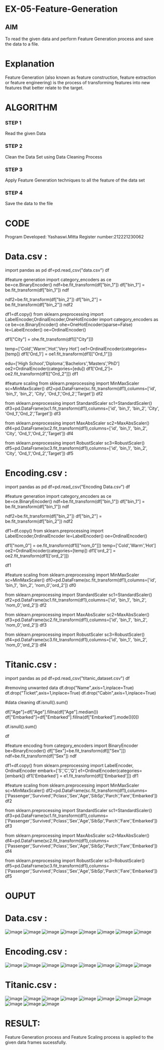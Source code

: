 # EX-05-Feature-Generation


## AIM
To read the given data and perform Feature Generation process and save the data to a file. 

# Explanation
Feature Generation (also known as feature construction, feature extraction or feature engineering) is the process of transforming features into new features that better relate to the target.
 

# ALGORITHM
### STEP 1
Read the given Data
### STEP 2
Clean the Data Set using Data Cleaning Process
### STEP 3
Apply Feature Generation techniques to all the feature of the data set
### STEP 4
Save the data to the file


# CODE
Program Developed: Yashaswi.Mitta
Register number:212221230062
# Data.csv :
import pandas as pd
df=pd.read_csv("data.csv")
df

#feature generation
import category_encoders as ce
be=ce.BinaryEncoder()
ndf=be.fit_transform(df["bin_1"])
df["bin_1"] = be.fit_transform(df["bin_1"])
ndf

ndf2=be.fit_transform(df["bin_2"])
df["bin_2"] = be.fit_transform(df["bin_2"])
ndf2

df1=df.copy()
from sklearn.preprocessing import LabelEncoder,OrdinalEncoder,OneHotEncoder
import category_encoders as ce
be=ce.BinaryEncoder()
ohe=OneHotEncoder(sparse=False)
le=LabelEncoder()
oe=OrdinalEncoder()


df1["City"] = ohe.fit_transform(df1[["City"]])

temp=['Cold','Warm','Hot','Very Hot']
oe1=OrdinalEncoder(categories=[temp])
df1['Ord_1'] = oe1.fit_transform(df1[["Ord_1"]])

edu=['High School','Diploma','Bachelors','Masters','PhD']
oe2=OrdinalEncoder(categories=[edu])
df1['Ord_2']= oe2.fit_transform(df1[["Ord_2"]])
df1

#feature scaling
from sklearn.preprocessing import MinMaxScaler
sc=MinMaxScaler()
df2=pd.DataFrame(sc.fit_transform(df1),columns=['id', 'bin_1', 'bin_2', 'City', 'Ord_1','Ord_2','Target'])
df2

from sklearn.preprocessing import StandardScaler
sc1=StandardScaler()
df3=pd.DataFrame(sc1.fit_transform(df1),columns=['id', 'bin_1', 'bin_2', 'City', 'Ord_1','Ord_2','Target'])
df3

from sklearn.preprocessing import MaxAbsScaler
sc2=MaxAbsScaler()
df4=pd.DataFrame(sc2.fit_transform(df1),columns=['id', 'bin_1', 'bin_2', 'City', 'Ord_1','Ord_2','Target'])
df4

from sklearn.preprocessing import RobustScaler
sc3=RobustScaler()
df5=pd.DataFrame(sc3.fit_transform(df1),columns=['id', 'bin_1', 'bin_2', 'City', 'Ord_1','Ord_2','Target'])
df5
# Encoding.csv :
import pandas as pd
df=pd.read_csv("Encoding Data.csv")
df

#feature generation
import category_encoders as ce
be=ce.BinaryEncoder()
ndf=be.fit_transform(df["bin_1"])
df["bin_1"] = be.fit_transform(df["bin_1"])
ndf

ndf2=be.fit_transform(df["bin_2"])
df["bin_2"] = be.fit_transform(df["bin_2"])
ndf2

df1=df.copy()
from sklearn.preprocessing import LabelEncoder,OrdinalEncoder
le=LabelEncoder()
oe=OrdinalEncoder()

df1["nom_0"] = oe.fit_transform(df1[["nom_0"]])
temp=['Cold','Warm','Hot']
oe2=OrdinalEncoder(categories=[temp])
df1['ord_2'] = oe2.fit_transform(df1[['ord_2']])

df1

#feature scaling
from sklearn.preprocessing import MinMaxScaler
sc=MinMaxScaler()
df0=pd.DataFrame(sc.fit_transform(df1),columns=['id', 'bin_1', 'bin_2', 'nom_0','ord_2'])
df0

from sklearn.preprocessing import StandardScaler
sc1=StandardScaler()
df2=pd.DataFrame(sc1.fit_transform(df1),columns=['id', 'bin_1', 'bin_2', 'nom_0','ord_2'])
df2

from sklearn.preprocessing import MaxAbsScaler
sc2=MaxAbsScaler()
df3=pd.DataFrame(sc2.fit_transform(df1),columns=['id', 'bin_1', 'bin_2', 'nom_0','ord_2'])
df3

from sklearn.preprocessing import RobustScaler
sc3=RobustScaler()
df4=pd.DataFrame(sc3.fit_transform(df1),columns=['id', 'bin_1', 'bin_2', 'nom_0','ord_2'])
df4
# Titanic.csv :
import pandas as pd
df=pd.read_csv("titanic_dataset.csv")
df

#removing unwanted data
df.drop("Name",axis=1,inplace=True)
df.drop("Ticket",axis=1,inplace=True)
df.drop("Cabin",axis=1,inplace=True)

#data cleaning
df.isnull().sum()

df["Age"]=df["Age"].fillna(df["Age"].median())
df["Embarked"]=df["Embarked"].fillna(df["Embarked"].mode()[0])

df.isnull().sum()

df

#feature encoding
from category_encoders import BinaryEncoder
be=BinaryEncoder()
df["Sex"]=be.fit_transform(df[["Sex"]])
ndf=be.fit_transform(df["Sex"])
ndf

df1=df.copy()
from sklearn.preprocessing import LabelEncoder, OrdinalEncoder
embark=['S','C','Q']
e1=OrdinalEncoder(categories=[embark])
df1['Embarked'] = e1.fit_transform(df[['Embarked']])
df1

#feature scaling
from sklearn.preprocessing import MinMaxScaler
sc=MinMaxScaler()
df2=pd.DataFrame(sc.fit_transform(df1),columns=['Passenger','Survived','Pclass','Sex','Age','SibSp','Parch','Fare','Embarked'])
df2

from sklearn.preprocessing import StandardScaler
sc1=StandardScaler()
df3=pd.DataFrame(sc1.fit_transform(df1),columns=['Passenger','Survived','Pclass','Sex','Age','SibSp','Parch','Fare','Embarked'])
df3

from sklearn.preprocessing import MaxAbsScaler
sc2=MaxAbsScaler()
df4=pd.DataFrame(sc2.fit_transform(df1),columns=['Passenger','Survived','Pclass','Sex','Age','SibSp','Parch','Fare','Embarked'])
df4

from sklearn.preprocessing import RobustScaler
sc3=RobustScaler()
df5=pd.DataFrame(sc3.fit_transform(df1),columns=['Passenger','Survived','Pclass','Sex','Age','SibSp','Parch','Fare','Embarked'])
df5


# OUPUT
# Data.csv :
![image](https://user-images.githubusercontent.com/94619247/166960042-b88ac4ed-529e-4130-bedd-94088cf1f44a.png)
![image](https://user-images.githubusercontent.com/94619247/166960089-c5dd6495-16cd-46d3-b59e-526767decfe7.png)
![image](https://user-images.githubusercontent.com/94619247/166960115-41ecebad-fa43-45dd-8cf7-27c999560cf1.png)
![image](https://user-images.githubusercontent.com/94619247/166960146-23292023-0b35-4383-9d56-e0283557a455.png)
![image](https://user-images.githubusercontent.com/94619247/166960167-6985fd14-b494-470b-aa49-f727c916345e.png)
![image](https://user-images.githubusercontent.com/94619247/166960201-58f65e3a-16ab-4ab8-bfbe-55b2f478db53.png)
![image](https://user-images.githubusercontent.com/94619247/166960246-e8f23e59-f899-4ee7-8611-140d34cea413.png)
![image](https://user-images.githubusercontent.com/94619247/166960291-dc360c40-7541-4397-8edf-ab305bf19d5c.png)
# Encoding.csv :
![image](https://user-images.githubusercontent.com/94619247/166960378-b34e7bd0-c554-4ac5-9cfc-d75f6f281672.png)
![image](https://user-images.githubusercontent.com/94619247/166960411-eae667f8-3329-4148-9c31-b77229406dab.png)
![image](https://user-images.githubusercontent.com/94619247/166960440-4dabb22e-9c52-48f6-9610-cc066a129324.png)
![image](https://user-images.githubusercontent.com/94619247/166960481-31d47a57-917c-4c46-a883-95bf53efd127.png)
![image](https://user-images.githubusercontent.com/94619247/166960510-a15ba0a4-c1a1-4438-a492-bd426eb8a744.png)
![image](https://user-images.githubusercontent.com/94619247/166960551-ba105279-ad59-4140-854a-e957a13fa533.png)
![image](https://user-images.githubusercontent.com/94619247/166960597-f912bcbb-b045-48e0-8d90-1fe89b9f6cee.png)
![image](https://user-images.githubusercontent.com/94619247/166960773-9b8485db-3d4f-49bb-b149-2de8ea51146a.png)
# Titanic.csv :
![image](https://user-images.githubusercontent.com/94619247/166960864-3b394974-b6d0-4ae2-b399-fe50ec099b38.png)
![image](https://user-images.githubusercontent.com/94619247/166960913-c8649297-cbb4-4bf8-8823-312f9cebd2a3.png)
![image](https://user-images.githubusercontent.com/94619247/166960933-e65f91de-47c8-4a8e-9763-d2a15d376f04.png)
![image](https://user-images.githubusercontent.com/94619247/166960979-9dfe1044-c3c2-490a-966f-d4c6e7ae66de.png)
![image](https://user-images.githubusercontent.com/94619247/166961024-f8e248c9-6c12-4280-a41d-16c637fdf4fc.png)
![image](https://user-images.githubusercontent.com/94619247/166961065-b9519462-8008-498d-a052-c27cdcfa7bff.png)
![image](https://user-images.githubusercontent.com/94619247/166961158-5f16adb0-d46d-4662-b4a3-b436d737e3a3.png)
![image](https://user-images.githubusercontent.com/94619247/166961198-17652048-c5be-4eeb-8456-19eb6210beaf.png)
![image](https://user-images.githubusercontent.com/94619247/166961291-324175c6-120d-4ef5-8fa6-7541ed5c8f5f.png)
![image](https://user-images.githubusercontent.com/94619247/166961312-65c35358-e5ce-41ae-9912-005c72bf786d.png)
![image](https://user-images.githubusercontent.com/94619247/166961359-0467981b-ee5d-4235-a9db-aec84dfcdd71.png)
# RESULT:
Feature Generation process and Feature Scaling process is applied to the given data frames sucessfully.

